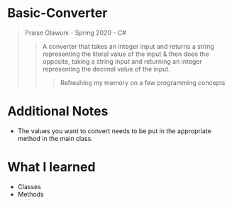 # Basic-Converter
> Praise Olawuni - Spring 2020 - C#
>> A converter that takes an integer input and returns a string representing the literal value of the input &amp; then does the opposite, taking a string input and returning an integer representing the decimal value of the input.
>>> Refreshing my memory on a few programming concepts

# Additional Notes
* The values you want to convert needs to be put in the appropriate method in the main class.

# What I learned
* Classes
* Methods
